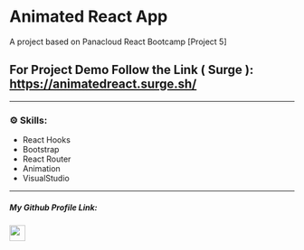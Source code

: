 
<h1>Animated React App</h1>

<p>A project based on Panacloud React Bootcamp [Project 5]</p>

## For Project Demo Follow the Link ( Surge ): https://animatedreact.surge.sh/


<hr />
<h3> ⚙ Skills:</h3>

<ul>
  <li>React Hooks</li>
  <li>Bootstrap</li>
  <li>React Router</li>
  <li>Animation
</li>
 
  <li>VisualStudio</li>
  
</ul>


<hr />

<h5>My Github Profile Link:</h5>
<a href='https://github.com/farazahmed12'>
  
  <img height='28rem'  src='https://img.shields.io/badge/Faraz%20Ahmed-Faraz%20Ahmed-181717?style=for-the-badge&logo=github' />
</a>
